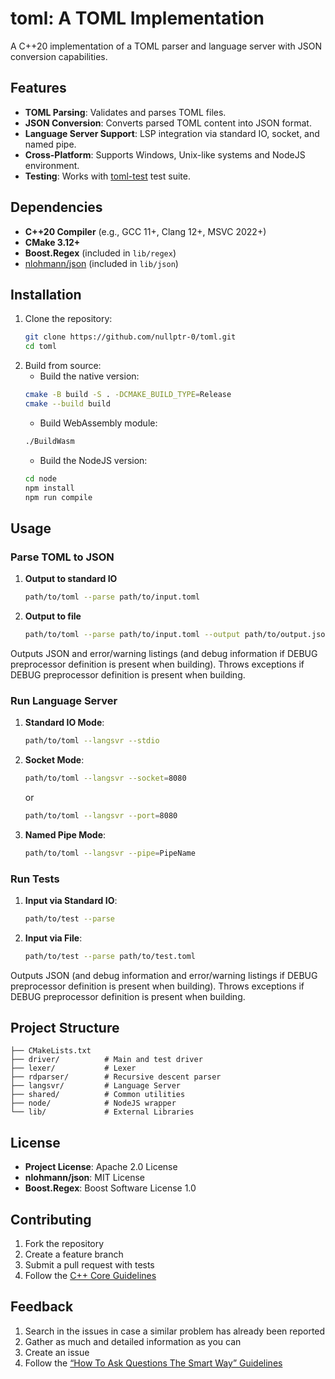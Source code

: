 # toml: A TOML Implementation

A C++20 implementation of a TOML parser and language server with JSON conversion capabilities.

## Features

- **TOML Parsing**: Validates and parses TOML files.
- **JSON Conversion**: Converts parsed TOML content into JSON format.
- **Language Server Support**: LSP integration via standard IO, socket, and named pipe.
- **Cross-Platform**: Supports Windows, Unix-like systems and NodeJS environment.
- **Testing**: Works with [toml-test](https://github.com/toml-lang/toml-test) test suite.

## Dependencies

- **C++20 Compiler** (e.g., GCC 11+, Clang 12+, MSVC 2022+)
- **CMake 3.12+**
- **Boost.Regex** (included in `lib/regex`)
- [nlohmann/json](https://github.com/nlohmann/json) (included in `lib/json`)

## Installation

1. Clone the repository:
   ```bash
   git clone https://github.com/nullptr-0/toml.git
   cd toml
   ```
2. Build from source:
   - Build the native version:
   ```bash
   cmake -B build -S . -DCMAKE_BUILD_TYPE=Release
   cmake --build build
   ```
   - Build WebAssembly module:
   ```bash
   ./BuildWasm
   ```
   - Build the NodeJS version:
   ```bash
   cd node
   npm install
   npm run compile
   ```

## Usage

### Parse TOML to JSON
1. **Output to standard IO**
   ```bash
   path/to/toml --parse path/to/input.toml
   ```
2. **Output to file**
   ```bash
   path/to/toml --parse path/to/input.toml --output path/to/output.json
   ```
Outputs JSON and error/warning listings (and debug information if DEBUG preprocessor definition is present when building).
Throws exceptions if DEBUG preprocessor definition is present when building.

### Run Language Server
1. **Standard IO Mode**:
   ```bash
   path/to/toml --langsvr --stdio
   ```
2. **Socket Mode**:
   ```bash
   path/to/toml --langsvr --socket=8080
   ```
   or
   ```bash
   path/to/toml --langsvr --port=8080
   ```
3. **Named Pipe Mode**:
   ```bash
   path/to/toml --langsvr --pipe=PipeName
   ```

### Run Tests
1. **Input via Standard IO**:
   ```bash
   path/to/test --parse
   ```
1. **Input via File**:
   ```bash
   path/to/test --parse path/to/test.toml
   ```
Outputs JSON (and debug information and error/warning listings if DEBUG preprocessor definition is present when building).
Throws exceptions if DEBUG preprocessor definition is present when building.

## Project Structure
```
├── CMakeLists.txt
├── driver/          # Main and test driver
├── lexer/           # Lexer
├── rdparser/        # Recursive descent parser
├── langsvr/         # Language Server
├── shared/          # Common utilities
├── node/            # NodeJS wrapper
└── lib/             # External Libraries
```

## License
- **Project License**: Apache 2.0 License
- **nlohmann/json**: MIT License
- **Boost.Regex**: Boost Software License 1.0

## Contributing
1. Fork the repository
2. Create a feature branch
3. Submit a pull request with tests
4. Follow the [C++ Core Guidelines](https://isocpp.github.io/CppCoreGuidelines/)

## Feedback
1. Search in the issues in case a similar problem has already been reported
2. Gather as much and detailed information as you can
3. Create an issue
4. Follow the [“How To Ask Questions The Smart Way” Guidelines](http://www.catb.org/~esr/faqs/smart-questions.html)
